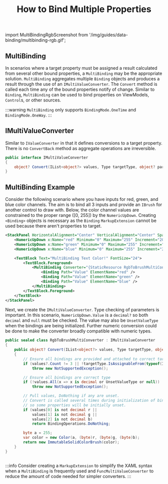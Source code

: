 ﻿---
id: how-to-bind-multiple-properties
title: How to Bind Multiple Properties
---

import MultiBindingRgbScreenshot from '/img/guides/data-binding/multibinding-rgb.gif';

## MultiBinding

In scenarios where a target property must be assigned a result calculated from several other bound properties, a 
`MultiBinding` may be the appropriate solution. `MultiBinding` aggregates multiple `Binding` objects and produces a result 
through the use of an `IMultiValueConverter`. The `Convert` method is called each time any of the bound properties notify 
of change. Similar to `Binding`, `MultiBinding` can be used to bind properties on ViewModels, `Control`s, or other sources.

:::warning
`MultiBinding` only supports `BindingMode.OneTime` and `BindingMode.OneWay`.
:::

## IMultiValueConverter

Similar to `IValueConverter` in that it defines conversions to a target property. There is no `ConvertBack` 
method as aggregate operations are irreversible.

```csharp
public interface IMultiValueConverter
{
    object? Convert(IList<object?> values, Type targetType, object? parameter, CultureInfo culture);
}
```

## MultiBinding Example

Consider the following scenario where you have inputs for red, green, and blue color channels. The aim is to bind 
all 3 inputs and provide an `IBrush` for another control to draw with. Below, the color channel values are constrained 
to the proper range ([0, 255]) by the `NumericUpDown`. Creating `<Binding>` objects is necessary as the `Binding` 
`MarkupExtension` cannot be used because there aren't properties to target.

```xml
<StackPanel HorizontalAlignment="Center" VerticalAlignment="Center" Spacing="8">
    <NumericUpDown x:Name="red" Minimum="0" Maximum="255" Increment="20" Value="0" Foreground="Red" />
    <NumericUpDown x:Name="green" Minimum="0" Maximum="255" Increment="20" Value="0" Foreground="Green" />
    <NumericUpDown x:Name="blue" Minimum="0" Maximum="255" Increment="20" Value="0" Foreground="Blue" />

    <TextBlock Text="MultiBinding Text Color!" FontSize="24">
        <TextBlock.Foreground>
            <MultiBinding Converter="{StaticResource RgbToBrushMultiConverter}">
                <Binding Path="Value" ElementName="red" />
                <Binding Path="Value" ElementName="green" />
                <Binding Path="Value" ElementName="blue" />
            </MultiBinding>
        </TextBlock.Foreground>
    </TextBlock>
</StackPanel>
```

Next, we create the `IMultiValueConverter`. Type checking of parameters is important. In this scenario, `NumericUpDown.Value` 
is a `decimal?` so both `decimal` and `null` must be checked. The value may also be `UnsetValueType` when the bindings are 
being initialized. Further numeric conversion could be done to make the converter broadly compatible with numeric types.

```csharp title='Converter Implementation'
public sealed class RgbToBrushMultiConverter : IMultiValueConverter
{
    public object? Convert(IList<object?> values, Type targetType, object? parameter, CultureInfo culture)
    {
        // Ensure all bindings are provided and attached to correct target type
        if (values?.Count != 3 || !targetType.IsAssignableFrom(typeof(ImmutableSolidColorBrush)))
            throw new NotSupportedException();

        // Ensure all bindings are correct type
        if (!values.All(x => x is decimal or UnsetValueType or null))
            throw new NotSupportedException();

        // Pull values, DoNothing if any are unset.
        // Convert is called several times during initialization of bindings,
        // so some properties will be initially unset.
        if (values[0] is not decimal r ||
            values[1] is not decimal g ||
            values[2] is not decimal b)
            return BindingOperations.DoNothing;

        byte a = 255;
        var color = new Color(a, (byte)r, (byte)g, (byte)b);
        return new ImmutableSolidColorBrush(color);
    }
}
```

<img src={MultiBindingRgbScreenshot} alt=''/>

:::info
Consider creating a `MarkupExtension` to simplify the XAML syntax when a `MultiBinding` is frequently used and 
`FuncMultiValueConverter` to reduce the amount of code needed for simpler converters.
:::
